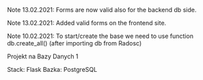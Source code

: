 Note 13.02.2021:
Forms are now valid also for the backend db side.

Note 13.02.2021:
Added valid forms on the frontend site.

Note 10.02.2021:
To start/create the base we need to use function db.create_all() (after importing db from Radosc)

Projekt na Bazy Danych 1

Stack: Flask
Bazka: PostgreSQL
